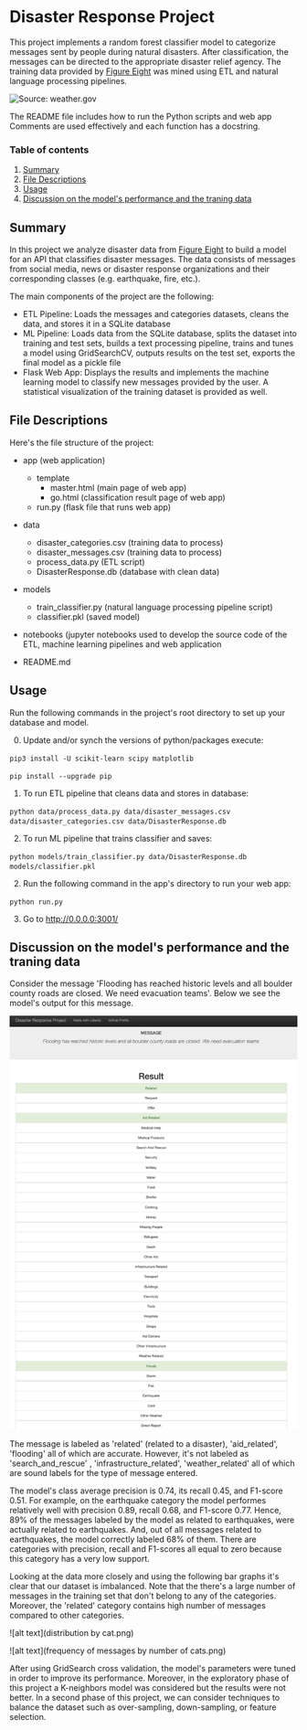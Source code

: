 # Disaster Response Project
This project implements a random forest classifier model to categorize messages sent by people during natural disasters. After classification, the messages can be directed to the appropriate disaster relief agency. The training data provided by [Figure Eight](https://appen.com/) was mined using ETL and natural language processing pipelines.


![Source: weather.gov](https://www.weather.gov/images/safety/ia-2008-2-lg.jpg) 


The README file includes how to run the Python scripts and web app Comments are used effectively and each function has a docstring.

### Table of contents
1. [Summary](#summary)
2. [File Descriptions](#files)
3. [Usage](#usage)
4. [Discussion on the model's performance and the traning data](#discussion)


## Summary <a name="summary"></a>

In this project we analyze disaster data from [Figure Eight](https://appen.com/) to build a model for an API that classifies disaster messages. 
The data consists of messages from social media, news or disaster response organizations and their corresponding classes (e.g. earthquake, fire, etc.).

The main components of the project are the following:
- ETL Pipeline: Loads the messages and categories datasets, cleans the data, and stores it in a SQLite database
- ML Pipeline: Loads data from the SQLite database, splits the dataset into training and test sets, builds a text processing pipeline, trains and tunes a model using GridSearchCV, outputs results on the test set, exports the final model as a pickle file
- Flask Web App: Displays the results and implements the machine learning model to classify new messages provided by the user. A statistical visualization of the training dataset is provided as well.




## File Descriptions<a name="files"></a>

Here's the file structure of the project:
- app (web application)
  - template
    * master.html (main page of web app)
    * go.html  (classification result page of web app)
  - run.py  (flask file that runs web app)

- data
  - disaster_categories.csv  (training data to process)
  - disaster_messages.csv  (training data to process)
  - process_data.py (ETL script)
  - DisasterResponse.db (database with clean data)

- models
  - train_classifier.py (natural language processing pipeline script)
  - classifier.pkl (saved model)

- notebooks (jupyter notebooks used to develop the source code of the ETL, machine learning pipelines and web application

- README.md


## Usage <a name="usage"></a>

Run the following commands in the project's root directory to set up your database and model.

0. Update and/or synch the versions of python/packages execute:

`pip3 install -U scikit-learn scipy matplotlib`

`pip install --upgrade pip`

1. To run ETL pipeline that cleans data and stores in database:

`python data/process_data.py data/disaster_messages.csv data/disaster_categories.csv data/DisasterResponse.db`

2. To run ML pipeline that trains classifier and saves:

`python models/train_classifier.py data/DisasterResponse.db models/classifier.pkl`

2. Run the following command in the app's directory to run your web app:

`python run.py`

3. Go to http://0.0.0.0:3001/

## Discussion on the model's performance and the traning data <a name="discussion"></a>

Consider the message 'Flooding has reached historic levels and all boulder county roads are closed. We need evacuation teams'. Below we see the model's output for this message.

![alt text](message_example.png) 

The message is labeled as 'related' (related to a disaster), 'aid_related', 'flooding' all of which are accurate. However, it's not labeled as 'search_and_rescue' , 'infrastructure_related', 'weather_related' all of which are sound labels for the type of message entered.

The model's class average precision is 0.74, its recall 0.45, and F1-score 0.51. For example, on the earthquake category the model performes relatively well with precision 0.89, recall 0.68, and F1-score 0.77.  Hence, 89% of the messages labeled by the model as related to earthquakes, were actually related to earthquakes. And, out of all messages related to earthquakes, the model correctly labeled 68% of them. There are categories with precision, recall and F1-scores all equal to zero because this category has a very low support.

Looking at the data more closely and using the following bar graphs it's clear that our dataset is imbalanced. Note that the there's a large number of messages in the training set that don't belong to any of the categories. Moreover, the 'related' category contains high number of messages compared to other categories.

![alt text](distribution by cat.png) 

![alt text](frequency of messages by number of cats.png)

After using GridSearch cross validation, the model's parameters were tuned in order to improve its performance. Moreover, in the exploratory phase of this project a K-neighbors model was considered but the results were not better. In a second phase of this project, we can consider techniques to balance the dataset such as over-sampling, down-sampling, or feature selection. 







